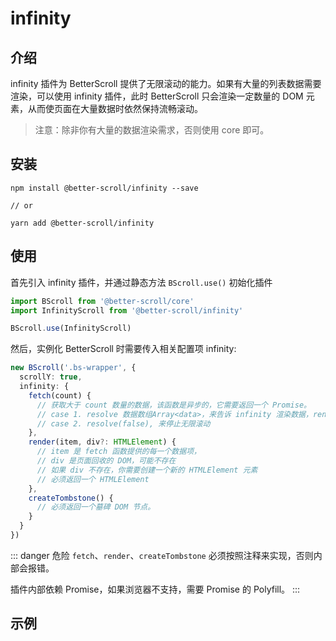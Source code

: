 # infinity

## 介绍

infinity 插件为 BetterScroll 提供了无限滚动的能力。如果有大量的列表数据需要渲染，可以使用 infinity 插件，此时 BetterScroll 只会渲染一定数量的 DOM 元素，从而使页面在大量数据时依然保持流畅滚动。

> 注意：除非你有大量的数据渲染需求，否则使用 core 即可。

## 安装

```shell
npm install @better-scroll/infinity --save

// or

yarn add @better-scroll/infinity
```

## 使用

首先引入 infinity 插件，并通过静态方法 `BScroll.use()` 初始化插件

```js
import BScroll from '@better-scroll/core'
import InfinityScroll from '@better-scroll/infinity'

BScroll.use(InfinityScroll)
```

然后，实例化 BetterScroll 时需要传入相关配置项 infinity:

```typescript
new BScroll('.bs-wrapper', {
  scrollY: true,
  infinity: {
    fetch(count) {
      // 获取大于 count 数量的数据，该函数是异步的，它需要返回一个 Promise。
      // case 1. resolve 数据数组Array<data>，来告诉 infinity 渲染数据，render 的第一个参数就是数据项
      // case 2. resolve(false), 来停止无限滚动
    },
    render(item, div?: HTMLElement) {
      // item 是 fetch 函数提供的每一个数据项，
      // div 是页面回收的 DOM，可能不存在
      // 如果 div 不存在，你需要创建一个新的 HTMLElement 元素
      // 必须返回一个 HTMLElement
    },
    createTombstone() {
      // 必须返回一个墓碑 DOM 节点。
    }
  }
})
```

::: danger 危险
`fetch`、`render`、`createTombstone` 必须按照注释来实现，否则内部会报错。

插件内部依赖 Promise，如果浏览器不支持，需要 Promise 的 Polyfill。
:::

## 示例

<demo qrcode-url="infinity/" :render-code="true">
  <template slot="code-template">
    <<< @/examples/vue/components/infinity/default.vue?template
  </template>
  <template slot="code-script">
    <<< @/examples/vue/components/infinity/default.vue?script
  </template>
  <template slot="code-style">
    <<< @/examples/vue/components/infinity/default.vue?style
  </template>
  <infinity-default slot="demo"></infinity-default>
</demo>
